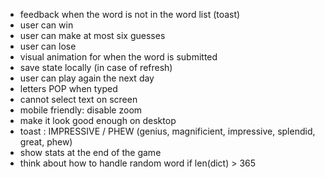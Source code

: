* feedback when the word is not in the word list (toast)
* user can win
* user can make at most six guesses
* user can lose
* visual animation for when the word is submitted
* save state locally (in case of refresh)
* user can play again the next day
* letters POP when typed
* cannot select text on screen
* mobile friendly: disable zoom
* make it look good enough on desktop
* toast : IMPRESSIVE / PHEW (genius, magnificient, impressive, splendid, great, phew)
* show stats at the end of the game
* think about how to handle random word if len(dict) > 365

